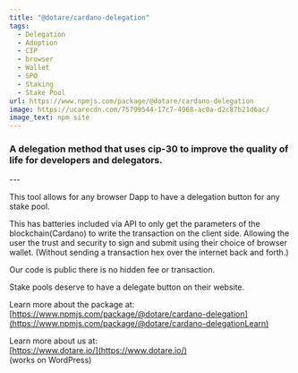 ```yaml
---
title: "@dotare/cardano-delegation"
tags:
  - Delegation
  - Adoption
  - CIP
  - browser
  - Wallet
  - SPO
  - Staking
  - Stake Pool
url: https://www.npmjs.com/package/@dotare/cardano-delegation
image: https://ucarecdn.com/75799544-17c7-4968-ac0a-d2c87b21d6ac/
image_text: npm site
---
```


### A delegation method that uses cip-30 to improve the quality of life for developers and delegators.

\---

This tool allows for any browser Dapp to have a delegation button for any stake pool.

This has batteries included via API to only get the parameters of the blockchain(Cardano) to write the transaction on the client side. Allowing the user the trust and security to sign and submit using their choice of browser wallet. (Without sending a transaction hex over the internet back and forth.)

Our code is public there is no hidden fee or transaction.

Stake pools deserve to have a delegate button on their website.

Learn more about the package at:  
[https://www.npmjs.com/package/@dotare/cardano-delegation](https://www.npmjs.com/package/@dotare/cardano-delegationLearn)

Learn more about us at:  
[https://www.dotare.io/](https://www.dotare.io/)  
(works on WordPress)

